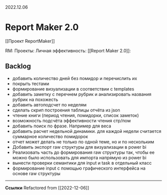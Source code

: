 2022.12.06
# Report Maker 2.0

[[Проект ReportMaker]]

RM: Проекты: Личная эффективность: [[Report Maker 2.0]]:

## Backlog
-  добавить количество дней без помидор и перечислить их
- покрыть тестами
- формирование визуализации в соответствии с templates
- добавить заметку с перечнем рубрик и анализировать названия рубрик на похожесть
- добавить автоподсчет по неделям
- сделать скрип построения таблицы отчёта из json
- чтение книги (период чтения, помидорки, список заметок)
- возможность подсчёта эффективности чтения стр/пом
- добавить поиск по фразе.  Например для веса
- добавить расчет недельной динамики. для каждой недели считается суммарное количество помидорок
- отчет может делать не только по одной теме, но и по нескольким
- Добавить экспорт raw структуры для визуализации в power bi
- Реализовать часть до формирования raw структуры так, чтобы ее можно было использовать для импорта напрямую из power bi
- вынести проверки семантики для input и task в отдельный класс
- формирование input с помощью графического интерфейса на основе raw структуры


---
**Ссылки**
Refactored from
[[2022-12-06]]